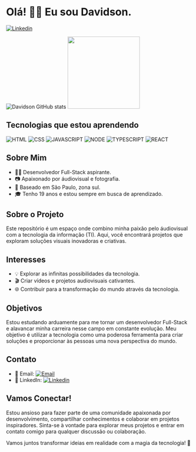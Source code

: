 
# Olá! 👋🏽 Eu sou Davidson.

[![Linkedin](https://img.shields.io/badge/LinkedIn-0077B5?style=for-the-badge&logo=linkedin&logoColor=white)](https://www.linkedin.com/in/davidson-william-ferreira/)

![Davidson GitHub stats](https://github-readme-stats.vercel.app/api?username=devblackk&show_icons=true&theme=tokyonight)
<img height="196em" src="https://github-readme-stats.vercel.app/api/top-langs/?username=devblackk&layout=donut&theme=tokyonight"/>

## Tecnologias que estou aprendendo
![HTML](https://img.shields.io/badge/HTML5-E34F26?style=for-the-badge&logo=html5&logoColor=white)
![CSS](https://img.shields.io/badge/CSS3-1572B6?style=for-the-badge&logo=css3&logoColor=white)
![JAVASCRIPT](https://img.shields.io/badge/JavaScript-F7DF1E?style=for-the-badge&logo=javascript&logoColor=black)
![NODE](https://img.shields.io/badge/Node.js-43853D?style=for-the-badge&logo=node.js&logoColor=white)
![TYPESCRIPT](https://img.shields.io/badge/TypeScript-007ACC?style=for-the-badge&logo=typescript&logoColor=white)
![REACT](https://img.shields.io/badge/React-20232A?style=for-the-badge&logo=react&logoColor=61DAFB)

## Sobre Mim
- 👨‍💻 Desenvolvedor Full-Stack aspirante.
- 📷 Apaixonado por áudiovisual e fotografia.
- 🌆 Baseado em São Paulo, zona sul.
- 🎓 Tenho 19 anos e estou sempre em busca de aprendizado.

## Sobre o Projeto
Este repositório é um espaço onde combino minha paixão pelo áudiovisual com a tecnologia da informação (TI). Aqui, você encontrará projetos que exploram soluções visuais inovadoras e criativas.

## Interesses
- 💡 Explorar as infinitas possibilidades da tecnologia.
- 🎬 Criar vídeos e projetos audiovisuais cativantes.
- 🌐 Contribuir para a transformação do mundo através da tecnologia.

## Objetivos
Estou estudando arduamente para me tornar um desenvolvedor Full-Stack e alavancar minha carreira nesse campo em constante evolução. Meu objetivo é utilizar a tecnologia como uma poderosa ferramenta para criar soluções e proporcionar às pessoas uma nova perspectiva do mundo.

## Contato
- 📧 Email: [![Email](https://img.shields.io/badge/Gmail-D14836?style=for-the-badge&logo=gmail&logoColor=white)](davidsonwferreira8@gmail.com)
- 📱 LinkedIn: [![Linkedin](https://img.shields.io/badge/LinkedIn-0077B5?style=for-the-badge&logo=linkedin&logoColor=white)](https://www.linkedin.com/in/davidson-william-ferreira/)

## Vamos Conectar!
Estou ansioso para fazer parte de uma comunidade apaixonada por desenvolvimento, compartilhar conhecimentos e colaborar em projetos inspiradores. Sinta-se à vontade para explorar meus projetos e entrar em contato comigo para qualquer discussão ou colaboração.

Vamos juntos transformar ideias em realidade com a magia da tecnologia! 🚀

